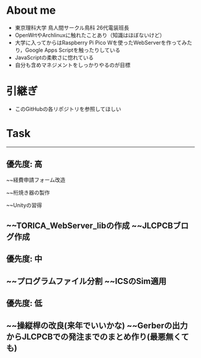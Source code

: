 # About me
- 東京理科大学 鳥人間サークル鳥科 26代電装班長
- OpenWrtやArchlinuxに触れたことあり（知識はほぼないけど）
- 大学に入ってからはRaspberry Pi Pico Wを使ったWebServerを作ってみたり，Google Apps Scriptを触ったりしている
- JavaScriptの柔軟さに惚れている
- 自分も含めマネジメントをしっかりやるのが目標

# 引継ぎ
- このGitHubの各リポジトリを参照してほしい

# Task
---
## 優先度: 高
~~経費申請フォーム改造

~~桁焼き器の製作

~~Unityの習得

~~TORICA_WebServer_libの作成
~~JLCPCBブログ作成
---
## 優先度: 中
~~プログラムファイル分割
~~ICSのSim適用
---
## 優先度: 低
~~操縦桿の改良(来年でいいかな)
~~Gerberの出力からJLCPCBでの発注までのまとめ作り(最悪無くても)
---